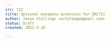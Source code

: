 ```yaml
---
irc: 722
title: Optional metadata extension for IRC721
author: Jason Stallings <octalmage@gmail.com>
status: Draft
created: 2022-3-10

---
```

